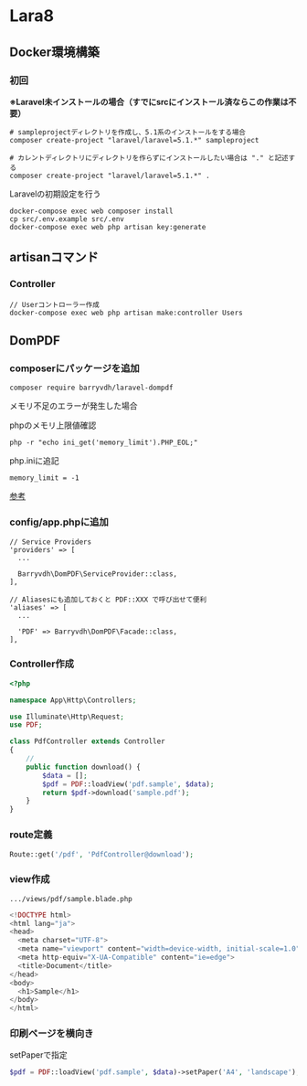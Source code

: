 # Lara8

## Docker環境構築

### 初回

**※Laravel未インストールの場合（すでにsrcにインストール済ならこの作業は不要）**

```
# sampleprojectディレクトリを作成し、5.1系のインストールをする場合
composer create-project "laravel/laravel=5.1.*" sampleproject

# カレントディレクトリにディレクトリを作らずにインストールしたい場合は "." と記述する
composer create-project "laravel/laravel=5.1.*" .
```

Laravelの初期設定を行う

```
docker-compose exec web composer install
cp src/.env.example src/.env
docker-compose exec web php artisan key:generate
```

## artisanコマンド

### Controller

```
// Userコントローラー作成
docker-compose exec web php artisan make:controller Users
```

## DomPDF

### composerにパッケージを追加

```
composer require barryvdh/laravel-dompdf
```

メモリ不足のエラーが発生した場合


phpのメモリ上限値確認
```
php -r "echo ini_get('memory_limit').PHP_EOL;"
```


php.iniに追記
```
memory_limit = -1
```
[参考](https://www.suzu6.net/posts/203-memory-limit-error-at-composer-update/)

### config/app.phpに追加

```
// Service Providers
'providers' => [
  ...

  Barryvdh\DomPDF\ServiceProvider::class,
],

// Aliasesにも追加しておくと PDF::XXX で呼び出せて便利
'aliases' => [
  ...

  'PDF' => Barryvdh\DomPDF\Facade::class,
],
```

### Controller作成
```php
<?php

namespace App\Http\Controllers;

use Illuminate\Http\Request;
use PDF;

class PdfController extends Controller
{
	//
	public function download() {
		$data = [];
		$pdf = PDF::loadView('pdf.sample', $data);
		return $pdf->download('sample.pdf');
	}
}
```

### route定義
```php
Route::get('/pdf', 'PdfController@download');
```

### view作成

`.../views/pdf/sample.blade.php`
```php
<!DOCTYPE html>
<html lang="ja">
<head>
  <meta charset="UTF-8">
  <meta name="viewport" content="width=device-width, initial-scale=1.0">
  <meta http-equiv="X-UA-Compatible" content="ie=edge">
  <title>Document</title>
</head>
<body>
  <h1>Sample</h1>
</body>
</html>
```

### 印刷ページを横向き

setPaperで指定
```php
$pdf = PDF::loadView('pdf.sample', $data)->setPaper('A4', 'landscape');
```
